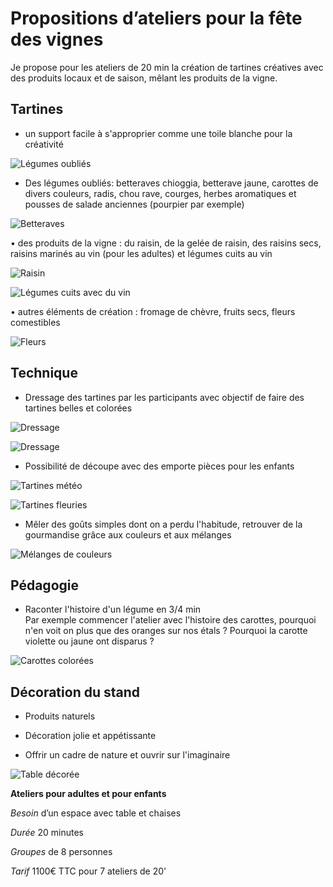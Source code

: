 # Propositions d’ateliers pour la fête des vignes


Je propose pour les ateliers de 20 min la création de tartines créatives avec des produits locaux et de saison, mêlant les produits de la vigne.


## Tartines


*	un support facile à s'approprier comme une toile blanche pour la créativité

 ![Légumes oubliés](https://github.com/bndct-lmbrt/ateliers/blob/master/medias/legumes-oublies.jpg)

*	Des légumes oubliés: betteraves chioggia, betterave jaune, carottes de divers couleurs, radis, chou rave, courges, herbes aromatiques et pousses de salade anciennes (pourpier par exemple)

 ![Betteraves](https://github.com/bndct-lmbrt/ateliers/blob/master/medias/betteraves.jpg)

•	des produits de la vigne : du raisin, de la gelée de raisin, des raisins secs, raisins marinés au vin (pour les adultes) et légumes cuits au vin 

 ![Raisin](https://github.com/bndct-lmbrt/ateliers/blob/master/medias/raisins.jpg)

 ![Légumes cuits avec du vin](https://github.com/bndct-lmbrt/ateliers/blob/master/medias/legumes-cuits-vin.jpg)

•	autres éléments de création : fromage de chèvre, fruits secs, fleurs comestibles

![Fleurs](https://github.com/bndct-lmbrt/ateliers/blob/master/medias/tartines-fleurs.jpg)
 

## Technique


*	Dressage des tartines par les participants avec objectif de faire des tartines belles et colorées

 ![Dressage](https://github.com/bndct-lmbrt/ateliers/blob/master/medias/dressage.jpg)

 ![Dressage](https://github.com/bndct-lmbrt/ateliers/blob/master/medias/radis.jpg)

* Possibilité de découpe avec des emporte pièces pour les enfants

 ![Tartines météo](https://github.com/bndct-lmbrt/ateliers/blob/master/medias/meteo-tartines.jpg)

 ![Tartines fleuries](https://github.com/bndct-lmbrt/ateliers/blob/master/medias/tartines-printemps.jpg)

* Mêler des goûts simples dont on a perdu l'habitude, retrouver de la gourmandise grâce aux couleurs et aux mélanges

![Mélanges de couleurs](https://github.com/bndct-lmbrt/ateliers/blob/master/medias/soupeFroide1.jpg)


## Pédagogie


*	Raconter l'histoire d'un légume en 3/4 min  
Par exemple commencer l'atelier avec l'histoire des carottes, pourquoi n'en voit on plus que des oranges sur nos étals ?     Pourquoi la carotte violette ou jaune ont disparus ?

 ![Carottes colorées](https://github.com/bndct-lmbrt/ateliers/blob/master/medias/carottes-couleurs.jpg)

## Décoration du stand

*	Produits naturels

*	Décoration jolie et appétissante

*	Offrir un cadre de nature et ouvrir sur l'imaginaire


 ![Table décorée](https://github.com/bndct-lmbrt/ateliers/blob/master/medias/table-nature.png)


**Ateliers pour adultes et pour enfants**  

*Besoin*  d’un espace avec table et chaises  

*Durée*  20 minutes   

*Groupes*  de 8 personnes   

*Tarif*  1100€ TTC pour 7 ateliers de 20'  